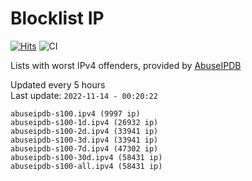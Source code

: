 # Blocklist IP

[![Hits](https://hits.seeyoufarm.com/api/count/incr/badge.svg?url=https%3A%2F%2Fgithub.com%2Fborestad%2Fblocklist-ip%2F&count_bg=%2379C83D&title_bg=%23555555&icon=&icon_color=%23E7E7E7&title=hits&edge_flat=false)](https://hits.seeyoufarm.com)  ![CI](https://img.shields.io/github/workflow/status/borestad/blocklist-ip/CI?style=flat-square)

Lists with worst IPv4 offenders, provided by [AbuseIPDB](https://www.abuseipdb.com/)

<!-- FOOTER-PLACEHOLDER -->
Updated every 5 hours<br>
Last update: `2022-11-14 - 00:20:22`
```
abuseipdb-s100.ipv4 (9997 ip)
abuseipdb-s100-1d.ipv4 (26932 ip)
abuseipdb-s100-2d.ipv4 (33941 ip)
abuseipdb-s100-3d.ipv4 (33941 ip)
abuseipdb-s100-7d.ipv4 (47302 ip)
abuseipdb-s100-30d.ipv4 (58431 ip)
abuseipdb-s100-all.ipv4 (58431 ip)
```
